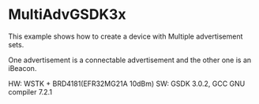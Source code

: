 # MultiAdvGSDK3x
This example shows how to create a device with Multiple advertisement sets.

One advertisement is a connectable advertisement and the other one is an iBeacon.

HW: WSTK + BRD4181(EFR32MG21A 10dBm)
SW: GSDK 3.0.2, GCC GNU compiler 7.2.1
